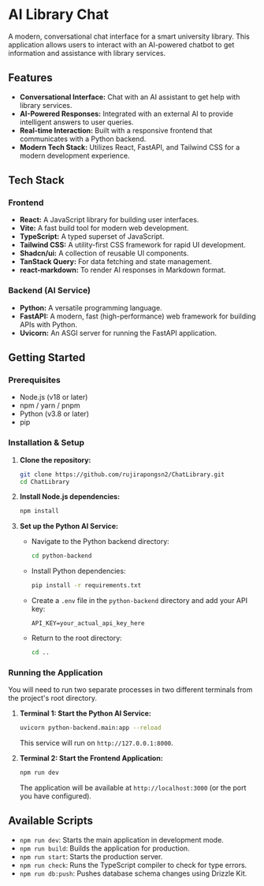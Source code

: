 # AI Library Chat

A modern, conversational chat interface for a smart university library. This application allows users to interact with an AI-powered chatbot to get information and assistance with library services.

## Features

- **Conversational Interface:** Chat with an AI assistant to get help with library services.
- **AI-Powered Responses:** Integrated with an external AI to provide intelligent answers to user queries.
- **Real-time Interaction:** Built with a responsive frontend that communicates with a Python backend.
- **Modern Tech Stack:** Utilizes React, FastAPI, and Tailwind CSS for a modern development experience.

## Tech Stack

### Frontend
- **React:** A JavaScript library for building user interfaces.
- **Vite:** A fast build tool for modern web development.
- **TypeScript:** A typed superset of JavaScript.
- **Tailwind CSS:** A utility-first CSS framework for rapid UI development.
- **Shadcn/ui:** A collection of reusable UI components.
- **TanStack Query:** For data fetching and state management.
- **react-markdown:** To render AI responses in Markdown format.

### Backend (AI Service)
- **Python:** A versatile programming language.
- **FastAPI:** A modern, fast (high-performance) web framework for building APIs with Python.
- **Uvicorn:** An ASGI server for running the FastAPI application.

## Getting Started

### Prerequisites

- Node.js (v18 or later)
- npm / yarn / pnpm
- Python (v3.8 or later)
- pip

### Installation & Setup

1.  **Clone the repository:**
    ```bash
    git clone https://github.com/rujirapongsn2/ChatLibrary.git
    cd ChatLibrary
    ```

2.  **Install Node.js dependencies:**
    ```bash
    npm install
    ```

3.  **Set up the Python AI Service:**
    - Navigate to the Python backend directory:
      ```bash
      cd python-backend
      ```
    - Install Python dependencies:
      ```bash
      pip install -r requirements.txt
      ```
    - Create a `.env` file in the `python-backend` directory and add your API key:
      ```
      API_KEY=your_actual_api_key_here
      ```
    - Return to the root directory:
      ```bash
      cd ..
      ```

### Running the Application

You will need to run two separate processes in two different terminals from the project's root directory.

1.  **Terminal 1: Start the Python AI Service:**
    ```bash
    uvicorn python-backend.main:app --reload
    ```
    This service will run on `http://127.0.0.1:8000`.

2.  **Terminal 2: Start the Frontend Application:**
    ```bash
    npm run dev
    ```
    The application will be available at `http://localhost:3000` (or the port you have configured).

## Available Scripts

- `npm run dev`: Starts the main application in development mode.
- `npm run build`: Builds the application for production.
- `npm run start`: Starts the production server.
- `npm run check`: Runs the TypeScript compiler to check for type errors.
- `npm run db:push`: Pushes database schema changes using Drizzle Kit.
